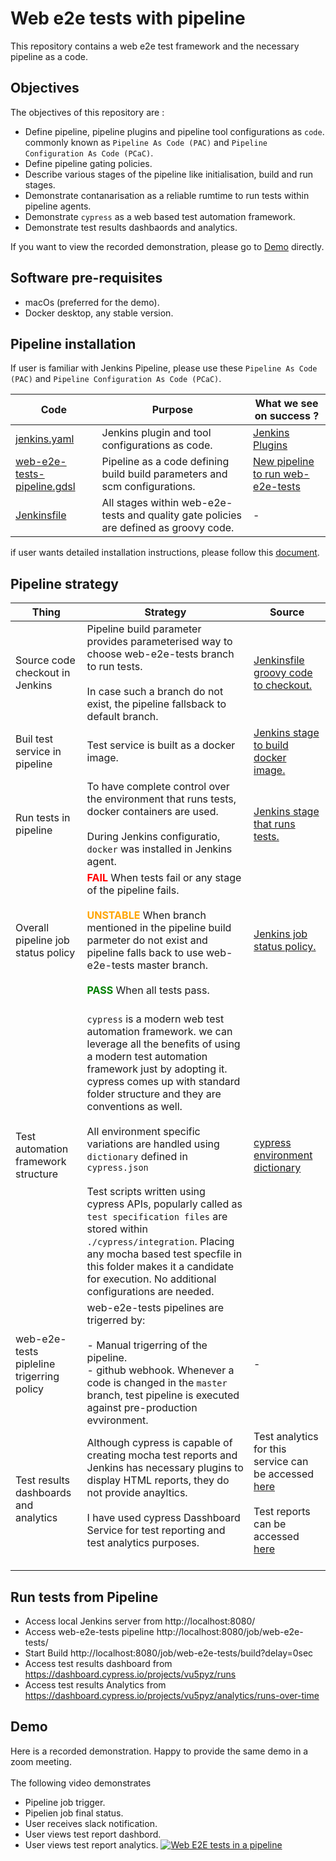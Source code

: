 # Web e2e tests with pipeline
This repository contains a web e2e test framework and the necessary pipeline as a code.

## Objectives
The objectives of this repository are :

- Define pipeline, pipeline plugins and pipeline tool configurations as `code`.  commonly known as `Pipeline As Code (PAC)` and `Pipeline Configuration As Code (PCaC)`.
- Define pipeline gating policies.
- Describe various stages of the pipeline like initialisation, build and run stages.
- Demonstrate contanarisation as a reliable rumtime to run tests within pipeline agents.
- Demonstrate `cypress` as a web based test automation framework.
- Demonstrate test results dashbaords and analytics.

If you want to view the recorded demonstration, please go to [Demo](#Demo) directly.

## Software pre-requisites
- macOs (preferred for the demo).
- Docker desktop, any stable version.

## Pipeline installation
If user is familiar with Jenkins Pipeline, please use these `Pipeline As Code (PAC)` and `Pipeline Configuration As Code (PCaC)`.

| Code | Purpose | What we see on success ?|
|------|---------|------------|
|[jenkins.yaml](jenkins.yaml) |Jenkins plugin and tool configurations as code.| [Jenkins Plugins](images/jenkins-plugin-configurations.png) |
|[web-e2e-tests-pipeline.gdsl](web-e2e-tests-pipeline.gdsl) |Pipeline as a code defining build build parameters and scm configurations.| [New pipeline to run web-e2e-tests](images/new-web-e2e-tests-pipeline.png) |
| [Jenkinsfile](Jenkinsfile)| All stages within web-e2e-tests and quality gate policies are defined as groovy code. | - |

if user wants detailed installation instructions, please follow this [document](INSTALLATION.md).

## Pipeline strategy

| Thing | Strategy | Source |
|-------|----------|--------|
| Source code checkout in Jenkins | Pipeline build parameter provides parameterised way to choose web-e2e-tests branch to run tests.<BR><BR>In case such a branch do not exist, the pipeline fallsback to default branch.| [Jenkinsfile groovy code to checkout.](https://github.com/sudharsan81/e2e-tests-with-pipeline/blob/main/Jenkinsfile#L20) |
| Buil test service in pipeline | Test service is built as a docker image. | [Jenkins stage to build docker image.](https://github.com/sudharsan81/e2e-tests-with-pipeline/blob/main/Jenkinsfile#L49) |
| Run tests in pipeline | To have complete control over the environment that runs tests, docker containers are used.<BR><BR>During Jenkins configuratio, `docker` was installed in Jenkins agent. | [Jenkins stage that runs tests.](https://github.com/sudharsan81/e2e-tests-with-pipeline/blob/main/Jenkinsfile#L58) |
| Overall pipeline job status policy | <span style="color:red">**FAIL**</span> When tests fail or any stage of the pipeline fails.<BR><BR><span style="color:orange">**UNSTABLE**</span> When branch mentioned in the pipeline build parmeter do not exist and pipeline falls back to use web-e2e-tests master branch.<BR><BR><span style="color:green">**PASS**</span> When all tests pass.<BR><BR>| [Jenkins job status policy.](https://github.com/sudharsan81/e2e-tests-with-pipeline/blob/main/Jenkinsfile#L72)|
| Test automation framework structure | `cypress` is a modern web test automation framework. we can leverage all the benefits of using a modern test automation framework just by adopting it. cypress comes up with standard folder structure and they are conventions as well.<BR><BR>All environment specific variations are handled using `dictionary` defined in `cypress.json`<BR><BR>Test scripts written using cypress APIs, popularly called as `test specification files` are stored within `./cypress/integration`. Placing any mocha based test specfile in this folder makes it a candidate for execution. No additional configurations are needed.| [cypress environment dictionary](https://github.com/sudharsan81/e2e-tests-with-pipeline/blob/main/cypress.json) |
| web-e2e-tests pipleline trigerring policy | web-e2e-tests pipelines are trigerred by: <BR><BR> - Manual trigerring of the pipeline.<BR>- github webhook. Whenever a code is changed in the `master` branch, test pipeline is executed against pre-production evvironment.| -  |
| Test results dashboards and analytics | Although cypress is capable of creating mocha test reports and Jenkins has necessary plugins to display HTML reports, they do not provide anayltics.<BR><BR>I have used cypress Dasshboard Service for test reporting and test analytics purposes.<BR><BR>| Test analytics for this service can be accessed [here](https://dashboard.cypress.io/projects/vu5pyz/analytics/runs-over-time) <BR><BR>Test reports can be accessed [here](https://dashboard.cypress.io/projects/vu5pyz/runs)<BR><BR> |

## Run tests from Pipeline
- Access local Jenkins server from http://localhost:8080/
- Access web-e2e-tests pipeline http://localhost:8080/job/web-e2e-tests/
- Start Build http://localhost:8080/job/web-e2e-tests/build?delay=0sec
- Access test results dashboard from https://dashboard.cypress.io/projects/vu5pyz/runs
- Access test results Analytics from https://dashboard.cypress.io/projects/vu5pyz/analytics/runs-over-time


## Demo
Here is a recorded demonstration. Happy to provide the same demo in a zoom meeting.<BR><BR>
The following video demonstrates
- Pipeline job trigger.
- Pipelien job final status.
- User receives slack notification.
- User views test report dashbord.
- User views test report analytics.
[![Web E2E tests in a pipeline](https://i.ytimg.com/vi/3LKqcDaCuQk/hqdefault.jpg)](https://youtu.be/yJrCiASh3_U)
